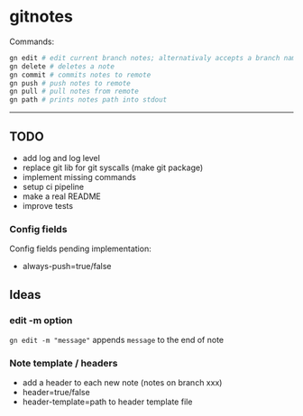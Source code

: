 # gitnotes

Commands:

```bash
gn edit # edit current branch notes; alternativaly accepts a branch name
gn delete # deletes a note
gn commit # commits notes to remote
gn push # push notes to remote
gn pull # pull notes from remote
gn path # prints notes path into stdout
```

---

## TODO

- add log and log level
- replace git lib for git syscalls (make git package)
- implement missing commands
- setup ci pipeline
- make a real README
- improve tests

### Config fields

Config fields pending implementation:

- always-push=true/false

## Ideas

### edit -m option

`gn edit -m "message"` appends `message` to the end of note

### Note template / headers

- add a header to each new note (notes on branch xxx)
- header=true/false
- header-template=path to header template file
